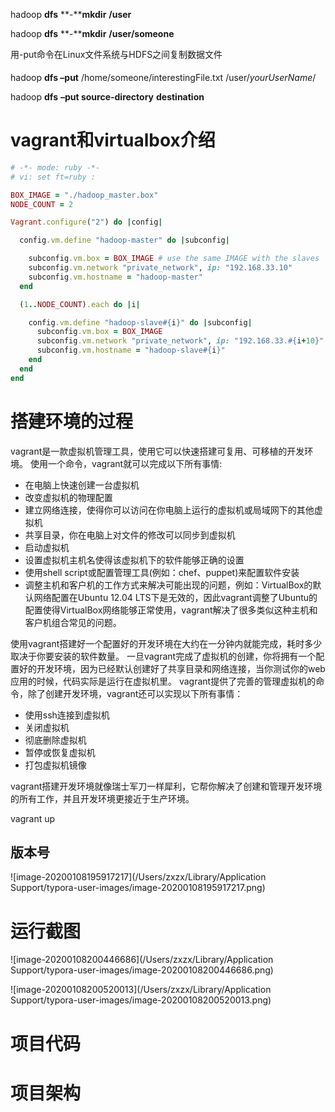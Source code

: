 hadoop **dfs** **-****mkdir** **/user**

hadoop **dfs** **-****mkdir** **/user/someone**

用-put命令在Linux文件系统与HDFS之间复制数据文件

hadoop **dfs –put**   /home/someone/interestingFile.txt   /user/*yourUserName*/

hadoop **dfs** **–put source-directory** **destination**



# vagrant和virtualbox介绍

```ruby
# -*- mode: ruby -*-
# vi: set ft=ruby :

BOX_IMAGE = "./hadoop_master.box"
NODE_COUNT = 2

Vagrant.configure("2") do |config|

  config.vm.define "hadoop-master" do |subconfig|

    subconfig.vm.box = BOX_IMAGE # use the same IMAGE with the slaves
    subconfig.vm.network "private_network", ip: "192.168.33.10"
    subconfig.vm.hostname = "hadoop-master"
  end

  (1..NODE_COUNT).each do |i|

    config.vm.define "hadoop-slave#{i}" do |subconfig|
      subconfig.vm.box = BOX_IMAGE
      subconfig.vm.network "private_network", ip: "192.168.33.#{i+10}"
      subconfig.vm.hostname = "hadoop-slave#{i}"
    end
  end
end
```
# 搭建环境的过程

vagrant是一款虚拟机管理工具，使用它可以快速搭建可复用、可移植的开发环境。
使用一个命令，vagrant就可以完成以下所有事情:

- 在电脑上快速创建一台虚拟机
- 改变虚拟机的物理配置
- 建立网络连接，使得你可以访问在你电脑上运行的虚拟机或局域网下的其他虚拟机
- 共享目录，你在电脑上对文件的修改可以同步到虚拟机
- 启动虚拟机
- 设置虚拟机主机名使得该虚拟机下的软件能够正确的设置
- 使用shell script或配置管理工具(例如：chef、puppet)来配置软件安装
- 调整主机和客户机的工作方式来解决可能出现的问题，例如：VirtualBox的默认网络配置在Ubuntu 12.04 LTS下是无效的，因此vagrant调整了Ubuntu的配置使得VirtualBox网络能够正常使用，vagrant解决了很多类似这种主机和客户机组合常见的问题。

使用vagrant搭建好一个配置好的开发环境在大约在一分钟内就能完成，耗时多少取决于你要安装的软件数量。
一旦vagrant完成了虚拟机的创建，你将拥有一个配置好的开发环境，因为已经默认创建好了共享目录和网络连接，当你测试你的web应用的时候，代码实际是运行在虚拟机里。
vagrant提供了完善的管理虚拟机的命令，除了创建开发环境，vagrant还可以实现以下所有事情：

- 使用ssh连接到虚拟机
- 关闭虚拟机
- 彻底删除虚拟机
- 暂停或恢复虚拟机
- 打包虚拟机镜像

vagrant搭建开发环境就像瑞士军刀一样犀利，它帮你解决了创建和管理开发环境的所有工作，并且开发环境更接近于生产环境。


vagrant up  



## 版本号

![image-20200108195917217](/Users/zxzx/Library/Application Support/typora-user-images/image-20200108195917217.png)

# 运行截图

![image-20200108200446686](/Users/zxzx/Library/Application Support/typora-user-images/image-20200108200446686.png)

![image-20200108200520013](/Users/zxzx/Library/Application Support/typora-user-images/image-20200108200520013.png)





# 项目代码

# 项目架构


